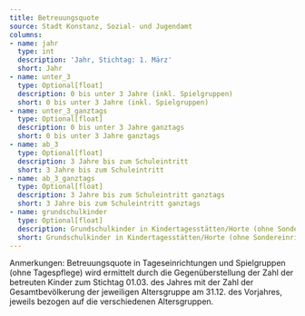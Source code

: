 ```yaml
---
title: Betreuungsquote
source: Stadt Konstanz, Sozial- und Jugendamt
columns:
- name: jahr
  type: int
  description: 'Jahr, Stichtag: 1. März'
  short: Jahr
- name: unter_3
  type: Optional[float]
  description: 0 bis unter 3 Jahre (inkl. Spielgruppen)
  short: 0 bis unter 3 Jahre (inkl. Spielgruppen)
- name: unter_3_ganztags
  type: Optional[float]
  description: 0 bis unter 3 Jahre ganztags
  short: 0 bis unter 3 Jahre ganztags
- name: ab_3
  type: Optional[float]
  description: 3 Jahre bis zum Schuleintritt
  short: 3 Jahre bis zum Schuleintritt
- name: ab_3_ganztags
  type: Optional[float]
  description: 3 Jahre bis zum Schuleintritt ganztags
  short: 3 Jahre bis zum Schuleintritt ganztags
- name: grundschulkinder
  type: Optional[float]
  description: Grundschulkinder in Kindertagesstätten/Horte (ohne Sondereinrichtung)
  short: Grundschulkinder in Kindertagesstätten/Horte (ohne Sondereinrichtung)
---
```

Anmerkungen: Betreuungsquote in Tageseinrichtungen und Spielgruppen (ohne Tagespflege) wird ermittelt durch die Gegenüberstellung der Zahl der betreuten Kinder zum Stichtag 01.03. des Jahres mit der Zahl der Gesamtbevölkerung der jeweiligen Altersgruppe am 31.12. des Vorjahres, jeweils bezogen auf die verschiedenen Altersgruppen.


